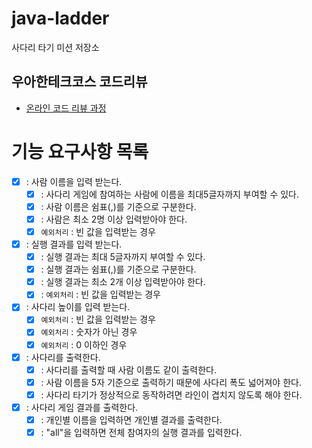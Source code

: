 # java-ladder

사다리 타기 미션 저장소

## 우아한테크코스 코드리뷰

- [온라인 코드 리뷰 과정](https://github.com/woowacourse/woowacourse-docs/blob/master/maincourse/README.md)

# 기능 요구사항 목록

- [X] : 사람 이름을 입력 받는다.
    - [X] : 사다리 게임에 참여하는 사람에 이름을 최대5글자까지 부여할 수 있다.
    - [X] : 사람 이름은 쉼표(,)를 기준으로 구분한다.
    - [X] : 사람은 최소 2명 이상 입력받아야 한다.
    - [X] `예외처리` : 빈 값을 입력받는 경우
- [X] : 실행 결과를 입력 받는다.
    - [X] : 실행 결과는 최대 5글자까지 부여할 수 있다.
    - [X] : 실행 결과는 쉼표(,)를 기준으로 구분한다.
    - [X] : 실행 결과는 최소 2개 이상 입력받아야 한다.
    - [X] : `예외처리` : 빈 값을 입력받는 경우
- [X] : 사다리 높이를 입력 받는다.
    - [X] `예외처리` : 빈 값을 입력받는 경우
    - [X] `예외처리` : 숫자가 아닌 경우
    - [X] `예외처리` : 0 이하인 경우
- [X] : 사다리를 출력한다.
    - [X] : 사다리를 출력할 때 사람 이름도 같이 출력한다.
    - [X] : 사람 이름을 5자 기준으로 출력하기 때문에 사다리 폭도 넓어져야 한다.
    - [X] : 사다리 타기가 정상적으로 동작하려면 라인이 겹치지 않도록 해야 한다.
- [X] : 사다리 게임 결과를 출력한다.
    - [X] : 개인별 이름을 입력하면 개인별 결과를 출력한다.
    - [X] : "all"을 입력하면 전체 참여자의 실행 결과를 입력한다.
